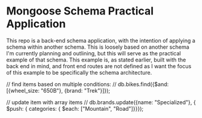 # Mongoose Schema Practical Application
This repo is a back-end schema application, with the intention of applying a schema within another schema. This is loosely based on another schema I'm currently planning and outlining, but this will serve as the practical example of that schema. This example is, as stated earlier, built with the back end in mind, and front end routes are not defined as I want the focus of this example to be specifically the schema architecture.

// find items based on multiple conditions:
// db.bikes.find({$and: [{wheel_size: "650B"}, {brand: "Trek"}]});

// update item with array items
// db.brands.update({name: "Specialized"}, { $push: { categories: { $each: ["Mountain", "Road"]}}});
